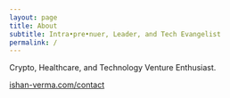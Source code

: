 ```yaml
---
layout: page
title: About
subtitle: Intra•pre•nuer, Leader, and Tech Evangelist
permalink: /
---
```


Crypto, Healthcare, and Technology Venture Enthusiast. 

[ishan-verma.com/contact](https://ishan-verma.com/contact)
